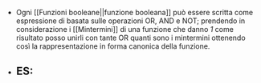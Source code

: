 - Ogni [[Funzioni booleane||funzione booleana]] può essere scritta come espressione di basata sulle operazioni OR, AND e NOT; prendendo in considerazione i [[Mintermini]] di una funzione che danno _1_ come risultato posso unirli con tante OR quanti sono i mintermini ottenendo così la rappresentazione in forma canonica della funzione.
- ES:
	- 
